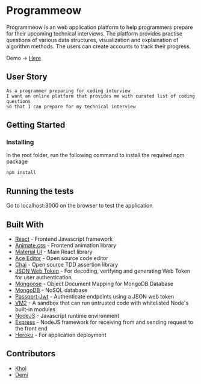 # Programmeow
Programmeow is an web application platform to help programmers prepare for their upcoming technical interviews. The platform provides practise questions of various data structures, visualization and explaination of algorithm methods. The users can create accounts to track their progress.

Demo -> [Here](http://programmeow.tk/)

## User Story

```
As a programmer preparing for coding interview
I want an online platform that provides me with curated list of coding questions
So that I can prepare for my technical interview

```

## Getting Started

### Installing

In the root folder, run the following command to install the required npm package

```
npm install
```
## Running the tests

Go to localhost:3000 on the browser to test the application

## Built With

* [React](https://reactjs.org/) - Frontend Javascript framework
* [Animate.css](https://animate.style/) - Frontend animation library
* [Material UI](https://material-ui.com/) - Main React library
* [Ace Editor](https://ace.c9.io/) - Open source code editor
* [Chai](http://aaronsofaly.github.io/chai-docs/) - Open source TDD assertion library
* [JSON Web Token](https://jwt.io/) - For decoding, verifying and generating Web Token for user authentication
* [Mongoose](https://mongoosejs.com/) - Object Document Mapping for MongoDB Database
* [MongoDB](https://www.mongodb.com/) - NoSQL database
* [Passport-Jwt](http://www.passportjs.org/packages/passport-jwt/) - Authenticate endpoints using a JSON web token
* [VM2](https://www.npmjs.com/package/vm2) - A sandbox that can run untrusted code with whitelisted Node's built-in modules
* [NodeJS](https://nodejs.org/en/) - Javascript runtime environment 
* [Express](https://expressjs.com/) - NodeJS framework for receiving from and sending request to the front end
* [Heroku](https://www.heroku.com/) - For application deployment

## Contributors

* [Khoi](https://github.com/gh0stl0nely)
* [Demi](https://github.com/demiwu96)
